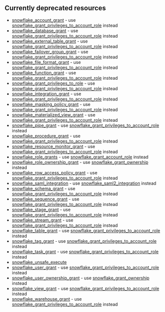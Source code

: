 ## Currently deprecated resources

- [snowflake_account_grant](./docs/resources/account_grant) - use [snowflake_grant_privileges_to_account_role](./docs/resources/grant_privileges_to_account_role) instead
- [snowflake_database_grant](./docs/resources/database_grant) - use [snowflake_grant_privileges_to_account_role](./docs/resources/grant_privileges_to_account_role) instead
- [snowflake_external_table_grant](./docs/resources/external_table_grant) - use [snowflake_grant_privileges_to_account_role](./docs/resources/grant_privileges_to_account_role) instead
- [snowflake_failover_group_grant](./docs/resources/failover_group_grant) - use [snowflake_grant_privileges_to_account_role](./docs/resources/grant_privileges_to_account_role) instead
- [snowflake_file_format_grant](./docs/resources/file_format_grant) - use [snowflake_grant_privileges_to_account_role](./docs/resources/grant_privileges_to_account_role) instead
- [snowflake_function_grant](./docs/resources/function_grant) - use [snowflake_grant_privileges_to_account_role](./docs/resources/grant_privileges_to_account_role) instead
- [snowflake_grant_privileges_to_role](./docs/resources/grant_privileges_to_role) - use [snowflake_grant_privileges_to_account_role](./docs/resources/grant_privileges_to_account_role) instead
- [snowflake_integration_grant](./docs/resources/integration_grant) - use [snowflake_grant_privileges_to_account_role](./docs/resources/grant_privileges_to_account_role) instead
- [snowflake_masking_policy_grant](./docs/resources/masking_policy_grant) - use [snowflake_grant_privileges_to_account_role](./docs/resources/grant_privileges_to_account_role) instead
- [snowflake_materialized_view_grant](./docs/resources/materialized_view_grant) - use [snowflake_grant_privileges_to_account_role](./docs/resources/grant_privileges_to_account_role) instead
- [snowflake_pipe_grant](./docs/resources/pipe_grant) - use [snowflake_grant_privileges_to_account_role](./docs/resources/grant_privileges_to_account_role) instead
- [snowflake_procedure_grant](./docs/resources/procedure_grant) - use [snowflake_grant_privileges_to_account_role](./docs/resources/grant_privileges_to_account_role) instead
- [snowflake_resource_monitor_grant](./docs/resources/resource_monitor_grant) - use [snowflake_grant_privileges_to_account_role](./docs/resources/grant_privileges_to_account_role) instead
- [snowflake_role_grants](./docs/resources/role_grants) - use [snowflake_grant_account_role](./docs/resources/grant_account_role) instead
- [snowflake_role_ownership_grant](./docs/resources/role_ownership_grant) - use [snowflake_grant_ownership](./docs/resources/grant_ownership) instead
- [snowflake_row_access_policy_grant](./docs/resources/row_access_policy_grant) - use [snowflake_grant_privileges_to_account_role](./docs/resources/grant_privileges_to_account_role) instead
- [snowflake_saml_integration](./docs/resources/saml_integration) - use [snowflake_saml2_integration](./docs/resources/saml2_integration) instead
- [snowflake_schema_grant](./docs/resources/schema_grant) - use [snowflake_grant_privileges_to_account_role](./docs/resources/grant_privileges_to_account_role) instead
- [snowflake_sequence_grant](./docs/resources/sequence_grant) - use [snowflake_grant_privileges_to_account_role](./docs/resources/grant_privileges_to_account_role) instead
- [snowflake_stage_grant](./docs/resources/stage_grant) - use [snowflake_grant_privileges_to_account_role](./docs/resources/grant_privileges_to_account_role) instead
- [snowflake_stream_grant](./docs/resources/stream_grant) - use [snowflake_grant_privileges_to_account_role](./docs/resources/grant_privileges_to_account_role) instead
- [snowflake_table_grant](./docs/resources/table_grant) - use [snowflake_grant_privileges_to_account_role](./docs/resources/grant_privileges_to_account_role) instead
- [snowflake_tag_grant](./docs/resources/tag_grant) - use [snowflake_grant_privileges_to_account_role](./docs/resources/grant_privileges_to_account_role) instead
- [snowflake_task_grant](./docs/resources/task_grant) - use [snowflake_grant_privileges_to_account_role](./docs/resources/grant_privileges_to_account_role) instead
- [snowflake_unsafe_execute](./docs/resources/unsafe_execute)
- [snowflake_user_grant](./docs/resources/user_grant) - use [snowflake_grant_privileges_to_account_role](./docs/resources/grant_privileges_to_account_role) instead
- [snowflake_user_ownership_grant](./docs/resources/user_ownership_grant) - use [snowflake_grant_ownership](./docs/resources/grant_ownership) instead
- [snowflake_view_grant](./docs/resources/view_grant) - use [snowflake_grant_privileges_to_account_role](./docs/resources/grant_privileges_to_account_role) instead
- [snowflake_warehouse_grant](./docs/resources/warehouse_grant) - use [snowflake_grant_privileges_to_account_role](./docs/resources/grant_privileges_to_account_role) instead
